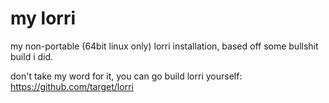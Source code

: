 # my lorri

my non-portable (64bit linux only) lorri installation, based off some bullshit build i did.

don't take my word for it, you can go build lorri yourself: <https://github.com/target/lorri>

